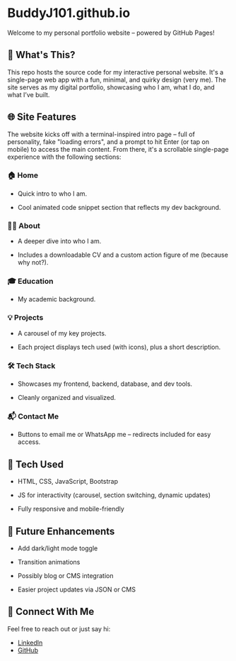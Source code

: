 # BuddyJ101.github.io
Welcome to my personal portfolio website – powered by GitHub Pages!

## 🚀 What's This?
This repo hosts the source code for my interactive personal website. It's a single-page web app with a fun, minimal, and quirky design (very me). The site serves as my digital portfolio, showcasing who I am, what I do, and what I’ve built.

## 🌐 Site Features
The website kicks off with a terminal-inspired intro page – full of personality, fake "loading errors", and a prompt to hit Enter (or tap on mobile) to access the main content. From there, it's a scrollable single-page experience with the following sections:

### 🏠 Home
- Quick intro to who I am.

- Cool animated code snippet section that reflects my dev background.

### 👨‍💻 About
- A deeper dive into who I am.

- Includes a downloadable CV and a custom action figure of me (because why not?).

### 🎓 Education
- My academic background.

### 💡 Projects
- A carousel of my key projects.

- Each project displays tech used (with icons), plus a short description.

### 🛠️ Tech Stack
- Showcases my frontend, backend, database, and dev tools.

- Cleanly organized and visualized.

### 📬 Contact Me
- Buttons to email me or WhatsApp me – redirects included for easy access.

## 📌 Tech Used
- HTML, CSS, JavaScript, Bootstrap

- JS for interactivity (carousel, section switching, dynamic updates)

- Fully responsive and mobile-friendly

## 📅 Future Enhancements
- Add dark/light mode toggle

- Transition animations

- Possibly blog or CMS integration

- Easier project updates via JSON or CMS

## 🤝 Connect With Me
Feel free to reach out or just say hi:

- [LinkedIn](https://www.linkedin.com/in/junaid-brooks-682740271/)
- [GitHub](https://github.com/BuddyJ101)
